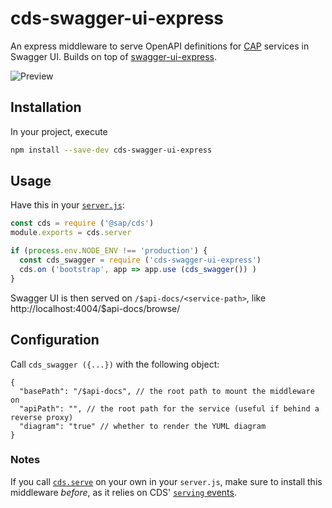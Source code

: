 # cds-swagger-ui-express

An express middleware to serve OpenAPI definitions for [CAP](https://cap.cloud.sap) services in Swagger UI.
Builds on top of [swagger-ui-express](https://www.npmjs.com/package/swagger-ui-express).

![Preview](https://raw.githubusercontent.com/chgeo/cds-swagger-ui-express/main/assets/cds-swagger-ui.png)

## Installation

In your project, execute
```sh
npm install --save-dev cds-swagger-ui-express
```

## Usage

Have this in your [`server.js`](https://cap.cloud.sap/docs/node.js/cds-server#custom-server-js):

```js
const cds = require ('@sap/cds')
module.exports = cds.server

if (process.env.NODE_ENV !== 'production') {
  const cds_swagger = require ('cds-swagger-ui-express')
  cds.on ('bootstrap', app => app.use (cds_swagger()) )
}
```

Swagger UI is then served on `/$api-docs/<service-path>`, like http://localhost:4004/$api-docs/browse/

## Configuration

Call `cds_swagger ({...})` with the following object:
```jsonc
{
  "basePath": "/$api-docs", // the root path to mount the middleware on
  "apiPath": "", // the root path for the service (useful if behind a reverse proxy)
  "diagram": "true" // whether to render the YUML diagram
}
```

### Notes

If you call [`cds.serve`](https://cap.cloud.sap/docs/node.js/cds-serve#cds-serve) on your own in your `server.js`, make sure to install this middleware _before_, as it relies on CDS' [`serving` events](https://cap.cloud.sap/docs/node.js/cds-server#cdson--serving-service).
